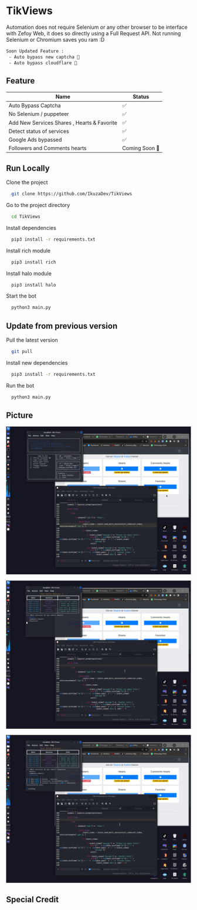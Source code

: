 # TikViews

Automation does not require Selenium or any other browser to be interface with Zefoy Web, it does so directly using a Full Request API. Not running Selenium or Chromium saves you ram :D

```
Soon Updated Feature : 
 - Auto bypass new captcha 🚀
 - Auto bypass cloudflare 🚀
```


## Feature

| Name                                        | Status         |
|---------------------------------------------|-----------------|
| Auto Bypass Captcha                         | ✅              |
| No Selenium / puppeteer                     | ✅              |
| Add New Services Shares , Hearts & Favorite | ✅              |
| Detect status of services                   | ✅              |
| Google Ads bypassed                         | ✅              |
| Followers and Comments hearts               | Coming Soon 🚀  |


## Run Locally

Clone the project

```bash
  git clone https://github.com/IkuzaDev/TikViews
```

Go to the project directory

```bash
  cd TikViews
```

Install dependencies

```bash
  pip3 install -r requirements.txt
```

Install rich module

```bash
  pip3 install rich
```

Install halo module

```bash
  pip3 install halo
```

Start the bot

```bash
  python3 main.py
```

## Update from previous version

Pull the latest version

```bash
  git pull
```

Install new dependencies

``` bash
  pip3 install -r requirements.txt
```

Run the bot

```bash
  python3 main.py
```

## Picture

<p align="center"> 
<img src="https://github.com/IkuzaDev/TikViews/raw/main/pic/1.png"></img>
</p>

<p align="center"> 
<img src="https://github.com/IkuzaDev/TikViews/raw/main/pic/2.png"></img>
</p>

<p align="center"> 
<img src="https://github.com/IkuzaDev/TikViews/raw/main/pic/3.png"></img>
</p>


## Special Credit

